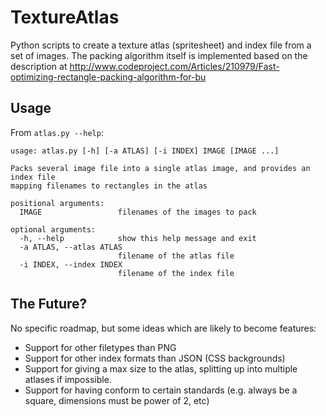 # TextureAtlas

Python scripts to create a texture atlas (spritesheet) and index file from a set of images.
The packing algorithm itself is implemented based on the description at 
http://www.codeproject.com/Articles/210979/Fast-optimizing-rectangle-packing-algorithm-for-bu

## Usage

From `atlas.py --help`:

```
usage: atlas.py [-h] [-a ATLAS] [-i INDEX] IMAGE [IMAGE ...]

Packs several image file into a single atlas image, and provides an index file
mapping filenames to rectangles in the atlas

positional arguments:
  IMAGE                 filenames of the images to pack

optional arguments:
  -h, --help            show this help message and exit
  -a ATLAS, --atlas ATLAS
                        filename of the atlas file
  -i INDEX, --index INDEX
                        filename of the index file
```

## The Future?

No specific roadmap, but some ideas which are likely to become features:

* Support for other filetypes than PNG
* Support for other index formats than JSON (CSS backgrounds)
* Support for giving a max size to the atlas, splitting up into multiple atlases if impossible.
* Support for having conform to certain standards (e.g. always be a square, dimensions must be power of 2, etc)
